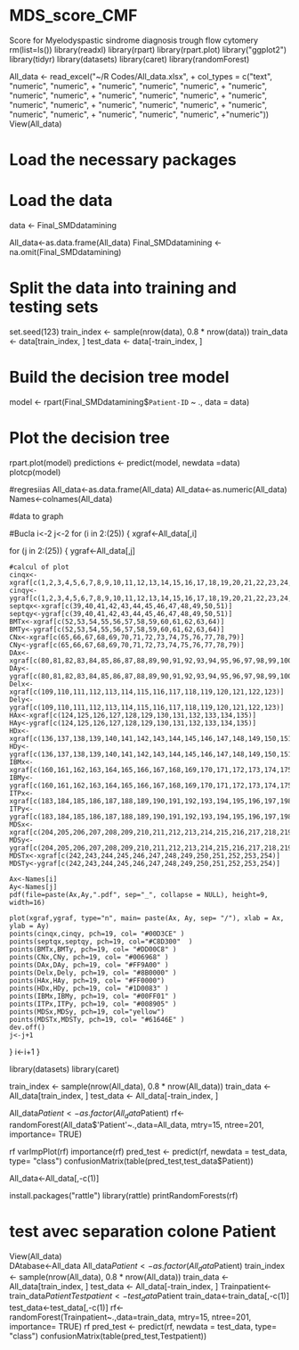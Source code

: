 # MDS_score_CMF
Score for Myelodyspastic sindrome diagnosis trough flow cytomery
rm(list=ls())
library(readxl)
library(rpart)
library(rpart.plot)
library("ggplot2")
library(tidyr)
library(datasets)
library(caret)
library(randomForest)

All_data <- read_excel("~/R Codes/All_data.xlsx", 
                         +     col_types = c("text", "numeric", "numeric", 
                                                   +  "numeric", "numeric", "numeric", 
                                                    + "numeric", "numeric", "numeric", 
                                                    +  "numeric", "numeric", "numeric", 
                                                   +  "numeric", "numeric", "numeric", 
                                                    + "numeric", "numeric", "numeric", 
                                                   +  "numeric", "numeric", "numeric", 
                                                    + "numeric", "numeric", "numeric", 
                                                    +"numeric"))
View(All_data)                                                                            
# Load the necessary packages

# Load the data
data <- Final_SMDdatamining


All_data<-as.data.frame(All_data)
Final_SMDdatamining <- na.omit(Final_SMDdatamining)
# Split the data into training and testing sets
set.seed(123)
train_index <- sample(nrow(data), 0.8 * nrow(data))
train_data <- data[train_index, ]
test_data <- data[-train_index, ]

# Build the decision tree model
model <- rpart(Final_SMDdatamining$`Patient-ID` ~ ., data = data)
# Plot the decision tree
rpart.plot(model)
predictions <- predict(model, newdata =data)
plotcp(model)

#regresiias
All_data<-as.data.frame(All_data)
All_data<-as.numeric(All_data)
Names<-colnames(All_data)

#data to graph

#Bucla
i<-2
j<-2
for (i in 2:(25))
{
  xgraf<-All_data[,i]
  
  for (j in 2:(25))
  {
    ygraf<-All_data[,j]
    
    #calcul of plot
    cinqx<-xgraf[c(1,2,3,4,5,6,7,8,9,10,11,12,13,14,15,16,17,18,19,20,21,22,23,24,25,26,27,28,29,30,31,32,33,34,35,36,37,38)]
    cinqy<-ygraf[c(1,2,3,4,5,6,7,8,9,10,11,12,13,14,15,16,17,18,19,20,21,22,23,24,25,26,27,28,29,30,31,32,33,34,35,36,37,38)]
    septqx<-xgraf[c(39,40,41,42,43,44,45,46,47,48,49,50,51)]
    septqy<-ygraf[c(39,40,41,42,43,44,45,46,47,48,49,50,51)]
    BMTx<-xgraf[c(52,53,54,55,56,57,58,59,60,61,62,63,64)]
    BMTy<-ygraf[c(52,53,54,55,56,57,58,59,60,61,62,63,64)] 
    CNx<-xgraf[c(65,66,67,68,69,70,71,72,73,74,75,76,77,78,79)]
    CNy<-ygraf[c(65,66,67,68,69,70,71,72,73,74,75,76,77,78,79)]
    DAx<-xgraf[c(80,81,82,83,84,85,86,87,88,89,90,91,92,93,94,95,96,97,98,99,100,101,102,103,104,105,106,107,108)]
    DAy<-ygraf[c(80,81,82,83,84,85,86,87,88,89,90,91,92,93,94,95,96,97,98,99,100,101,102,103,104,105,106,107,108)]
    Delx<-xgraf[c(109,110,111,112,113,114,115,116,117,118,119,120,121,122,123)]
    Dely<-ygraf[c(109,110,111,112,113,114,115,116,117,118,119,120,121,122,123)]
    HAx<-xgraf[c(124,125,126,127,128,129,130,131,132,133,134,135)]
    HAy<-ygraf[c(124,125,126,127,128,129,130,131,132,133,134,135)]
    HDx<-xgraf[c(136,137,138,139,140,141,142,143,144,145,146,147,148,149,150,151,152,153,154,155,156,157,158,159)]
    HDy<-ygraf[c(136,137,138,139,140,141,142,143,144,145,146,147,148,149,150,151,152,153,154,155,156,157,158,159)]
    IBMx<-xgraf[c(160,161,162,163,164,165,166,167,168,169,170,171,172,173,174,175,176,177,178,179,180,181,182)]
    IBMy<-ygraf[c(160,161,162,163,164,165,166,167,168,169,170,171,172,173,174,175,176,177,178,179,180,181,182)]
    ITPx<-xgraf[c(183,184,185,186,187,188,189,190,191,192,193,194,195,196,197,198,199,200,201,202,203)]
    ITPy<-ygraf[c(183,184,185,186,187,188,189,190,191,192,193,194,195,196,197,198,199,200,201,202,203)]
    MDSx<-xgraf[c(204,205,206,207,208,209,210,211,212,213,214,215,216,217,218,219,220,221,222,223,224,225,226,227,228,229,230,231,232,233,234,235,236,237,238,239,240,241)]
    MDSy<-ygraf[c(204,205,206,207,208,209,210,211,212,213,214,215,216,217,218,219,220,221,222,223,224,225,226,227,228,229,230,231,232,233,234,235,236,237,238,239,240,241)]
    MDSTx<-xgraf[c(242,243,244,245,246,247,248,249,250,251,252,253,254)]
    MDSTy<-ygraf[c(242,243,244,245,246,247,248,249,250,251,252,253,254)]
    
    Ax<-Names[i]
    Ay<-Names[j]
    pdf(file=paste(Ax,Ay,".pdf", sep="_", collapse = NULL), height=9, width=16)
    
    plot(xgraf,ygraf, type="n", main= paste(Ax, Ay, sep= "/"), xlab = Ax, ylab = Ay)
    points(cinqx,cinqy, pch=19, col= "#00D3CE" )
    points(septqx,septqy, pch=19, col="#C8D300"  )
    points(BMTx,BMTy, pch=19, col= "#DD00C8" )
    points(CNx,CNy, pch=19, col= "#006968" )
    points(DAx,DAy, pch=19, col= "#FF9A00" )
    points(Delx,Dely, pch=19, col= "#8B0000" )
    points(HAx,HAy, pch=19, col= "#FF0000")
    points(HDx,HDy, pch=19, col= "#1D0083" )
    points(IBMx,IBMy, pch=19, col= "#00FF01" )
    points(ITPx,ITPy, pch=19, col= "#008905" )
    points(MDSx,MDSy, pch=19, col="yellow")
    points(MDSTx,MDSTy, pch=19, col= "#61646E" )
    dev.off()
    j<-j+1
  }
  i<-i+1
}

library(datasets)
library(caret)


train_index <- sample(nrow(All_data), 0.8 * nrow(All_data))
train_data <- All_data[train_index, ]
test_data <- All_data[-train_index, ]

All_data$Patient<-as.factor(All_data$Patient) 
rf<-randomForest(All_data$'Patient'~.,data=All_data, mtry=15, ntree=201, importance= TRUE)

rf
varImpPlot(rf)
importance(rf)
pred_test <- predict(rf, newdata = test_data, type= "class")
confusionMatrix(table(pred_test,test_data$Patient))

All_data<-All_data[,-c(1)]

install.packages("rattle")
library(rattle)
printRandomForests(rf)

# test avec separation colone Patient

View(All_data)                                                                            
DAtabase<-All_data
All_data$Patient<-as.factor(All_data$Patient) 
train_index <- sample(nrow(All_data), 0.8 * nrow(All_data))
train_data <- All_data[train_index, ]
test_data <- All_data[-train_index, ]
 Trainpatient<-train_data$Patient
 Testpatient<-test_data$Patient
 train_data<-train_data[,-c(1)]
 test_data<-test_data[,-c(1)]
 rf<-randomForest(Trainpatient~.,data=train_data, mtry=15, ntree=201, importance= TRUE)
 rf
pred_test <- predict(rf, newdata = test_data, type= "class")
 confusionMatrix(table(pred_test,Testpatient))
